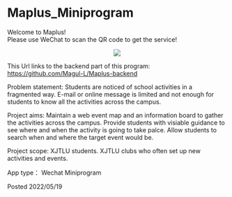 # Maplus_Miniprogram
Welcome to Maplus!  
Please use WeChat to scan the QR code to get the service!  


<p align ="center">
  
  <img src ="https://user-images.githubusercontent.com/65098184/169202822-823892b8-7400-4a99-aa4d-2eb124079572.jpg">

</p>


This Url links to the backend part of this program:  https://github.com/Magul-L/Maplus-backend  

Problem statement: 
Students are noticed of school activities in a fragmented way. E-mail or online message is limited and not enough for students to know all the activities across the campus.

Project aims:
Maintain a web event map and an information board to gather the activities across the campus.
Provide students with visiable guidance to see where and when the activity is going to take palce.
Allow students to search when and where the target event would be.

Project scope:
XJTLU students.
XJTLU clubs who often set up new activities and events.

App type： Wechat Miniprogram

Posted 2022/05/19
